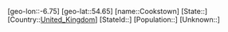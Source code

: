 ﻿---
location: [54.65,-6.75]
type: City
tags:
- geo/City


SpocWebEntityId: 29653
isDeleted: false
confidential: public

---
[geo-lon::-6.75]
[geo-lat::54.65]
[name::Cookstown]
[State::]
[Country::[United_Kingdom](geo/Continent/Europe/United_Kingdom.md)]
[StateId::]
[Population::]
[Unknown::]

